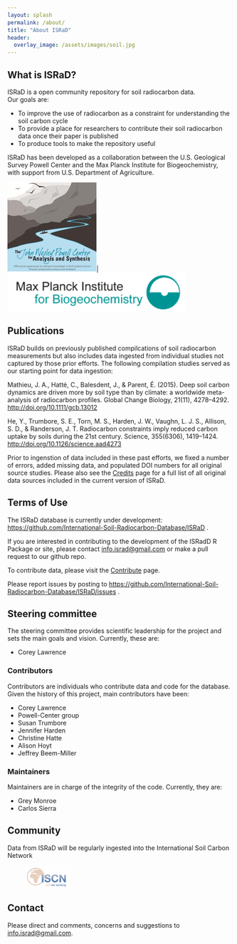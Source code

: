 ```yaml
---
layout: splash
permalink: /about/
title: "About ISRaD"
header:
  overlay_image: /assets/images/soil.jpg
---
```

## What is ISRaD?
ISRaD is a open community repository for soil radiocarbon data.  
Our goals are:
* To improve the use of radiocarbon as a constraint for understanding the soil carbon cycle
* To provide a place for researchers to contribute their soil radiocarbon data once their paper is published
* To produce tools to make the repository useful 

ISRaD has been developed as a collaboration between the U.S. Geological Survey Powell Center and the Max Planck Institute for Biogeochemistry, with support from U.S. Department of Agriculture.

<img src="https://github.com/International-Soil-Radiocarbon-Database/ISRaD/raw/gh-pages/assets/images/PowellCenter.jpg" width="200">|
<img src="https://github.com/International-Soil-Radiocarbon-Database/ISRaD/raw/gh-pages/assets/images/MPI-BGC_logo_EN.png" width="400">


## Publications
ISRaD builds on previously published compilcations of soil radiocarbon measurements but also includes data ingested from individual studies not captured by those prior efforts. The following compilation studies served as our starting point for data ingestion: 

Mathieu, J. A., Hatté, C., Balesdent, J., & Parent, É. (2015). Deep soil carbon dynamics are driven more by soil type than by climate: a worldwide meta-analysis of radiocarbon profiles. Global Change Biology, 21(11), 4278–4292. <a href="http://doi.org/10.1111/gcb.13012">http://doi.org/10.1111/gcb.13012</a>

He, Y., Trumbore, S. E., Torn, M. S., Harden, J. W., Vaughn, L. J. S., Allison, S. D., & Randerson, J. T. Radiocarbon constraints imply reduced carbon uptake by soils during the 21st century. Science, 355(6306), 1419–1424. <a href="http://doi.org/10.1126/science.aad4273">http://doi.org/10.1126/science.aad4273</a>

Prior to ingenstion of data included in these past efforts, we fixed a number of errors, added missing data, and populated DOI numbers for all original source studies. Please also see the <a href="https://international-soil-radiocarbon-database.github.io/ISRaD/credits/">Credits</a> page for a full list of all original data sources included in the current version of ISRaD.

## Terms of Use

The ISRaD database is currently under development: <a href="https://github.com/International-Soil-Radiocarbon-Database/ISRaD"> https://github.com/International-Soil-Radiocarbon-Database/ISRaD </a>. 

If you are interested in contributing to the development of the ISRadD R Package or site, please contact info.israd@gmail.com or make a pull request to our github repo. 

To contribute data, please visit the <a href="https://international-soil-radiocarbon-database.github.io/ISRaD/contribute/">Contribute</a> page. 

Please report issues by posting to <a href="https://github.com/International-Soil-Radiocarbon-Database/ISRaD/issues"> https://github.com/International-Soil-Radiocarbon-Database/ISRaD/issues </a>. 

## Steering committee
The steering committee provides scientific leadership for the project and sets the main goals and vision.
Currently, these are:

* Corey Lawrence

### Contributors
Contributors are individuals who contribute data and code for the database. 
Given the history of this project, main contributors have been:

* Corey Lawrence
* Powell-Center group
* Susan Trumbore
* Jennifer Harden
* Christine Hatte
* Alison Hoyt
* Jeffrey Beem-Miller

### Maintainers
Maintainers are in charge of the integrity of the code. Currently, they are:

* Grey Monroe
* Carlos Sierra

## Community

Data from ISRaD will be regularly ingested into the International Soil Carbon Network

<figure class="half">
	<img src="https://github.com/International-Soil-Radiocarbon-Database/ISRaD/raw/gh-pages/assets/images/iscn_logo.jpeg" width="100">
</figure>


## Contact 

Please direct and comments, concerns and suggestions to info.israd@gmail.com.

